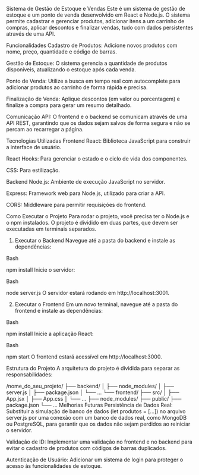 Sistema de Gestão de Estoque e Vendas
Este é um sistema de gestão de estoque e um ponto de venda desenvolvido em React e Node.js. O sistema permite cadastrar e gerenciar produtos, adicionar itens a um carrinho de compras, aplicar descontos e finalizar vendas, tudo com dados persistentes através de uma API.

Funcionalidades
Cadastro de Produtos: Adicione novos produtos com nome, preço, quantidade e código de barras.

Gestão de Estoque: O sistema gerencia a quantidade de produtos disponíveis, atualizando o estoque após cada venda.

Ponto de Venda: Utilize a busca em tempo real com autocomplete para adicionar produtos ao carrinho de forma rápida e precisa.

Finalização de Venda: Aplique descontos (em valor ou porcentagem) e finalize a compra para gerar um resumo detalhado.

Comunicação API: O frontend e o backend se comunicam através de uma API REST, garantindo que os dados sejam salvos de forma segura e não se percam ao recarregar a página.

Tecnologias Utilizadas
Frontend
React: Biblioteca JavaScript para construir a interface de usuário.

React Hooks: Para gerenciar o estado e o ciclo de vida dos componentes.

CSS: Para estilização.

Backend
Node.js: Ambiente de execução JavaScript no servidor.

Express: Framework web para Node.js, utilizado para criar a API.

CORS: Middleware para permitir requisições do frontend.

Como Executar o Projeto
Para rodar o projeto, você precisa ter o Node.js e o npm instalados. O projeto é dividido em duas partes, que devem ser executadas em terminais separados.

1. Executar o Backend
Navegue até a pasta do backend e instale as dependências:

Bash

npm install
Inicie o servidor:

Bash

node server.js
O servidor estará rodando em http://localhost:3001.

2. Executar o Frontend
Em um novo terminal, navegue até a pasta do frontend e instale as dependências:

Bash

npm install
Inicie a aplicação React:

Bash

npm start
O frontend estará acessível em http://localhost:3000.

Estrutura do Projeto
A arquitetura do projeto é dividida para separar as responsabilidades:

/nome_do_seu_projeto/
├── backend/
│   ├── node_modules/
│   ├── server.js
│   ├── package.json
│   └── ...
└── frontend/
    ├── src/
    │   ├── App.jsx
    │   ├── App.css
    │   └── ...
    ├── node_modules/
    ├── public/
    ├── package.json
    └── ...
Melhorias Futuras
Persistência de Dados Real: Substituir a simulação de banco de dados (let produtos = [...]) no arquivo server.js por uma conexão com um banco de dados real, como MongoDB ou PostgreSQL, para garantir que os dados não sejam perdidos ao reiniciar o servidor.

Validação de ID: Implementar uma validação no frontend e no backend para evitar o cadastro de produtos com códigos de barras duplicados.

Autenticação de Usuário: Adicionar um sistema de login para proteger o acesso às funcionalidades de estoque.

